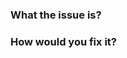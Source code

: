 ### What the issue is?

### How would you fix it?

<!-- If you have some time to spare, please consider submitting a pull request. -->
